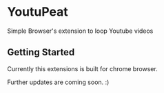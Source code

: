 # YoutuPeat
Simple Browser's extension to loop Youtube videos

## Getting Started

Currently this extensions is built for chrome browser.

Further updates are coming soon. :)

